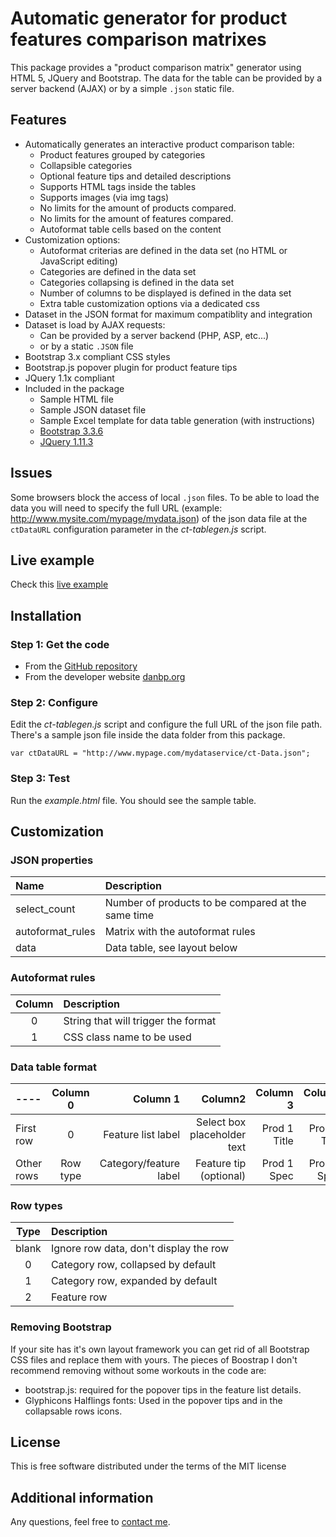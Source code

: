 # Automatic generator for product features comparison matrixes


This package provides a "product comparison matrix" generator using HTML 5, JQuery and Bootstrap.
The data for the table can be provided by a server backend (AJAX) or by a simple `.json` static file.


## Features

* Automatically generates an interactive product comparison table:
	* Product features grouped by categories
	* Collapsible categories
	* Optional feature tips and detailed descriptions
	* Supports HTML tags inside the tables
	* Supports images (via img tags)
	* No limits for the amount of products compared.
	* No limits for the amount of features compared.
	* Autoformat table cells based on the content
* Customization options:
	* Autoformat criterias are defined in the data set (no HTML or JavaScript editing)
	* Categories are defined in the data set
	* Categories collapsing is defined in the data set
	* Number of columns to be displayed is defined in the data set
	* Extra table customization options via a dedicated css
* Dataset in the JSON format for maximum compatiblity and integration
* Dataset is load by AJAX requests:
	* Can be provided by a server backend (PHP, ASP, etc...)
	* or by a static `.JSON` file
* Bootstrap 3.x compliant CSS styles
* Bootstrap.js popover plugin for product feature tips
* JQuery 1.1x compliant
* Included in the package
	* Sample HTML file
	* Sample JSON dataset file
	* Sample Excel template for data table generation (with instructions)
	* [Bootstrap 3.3.6](https://www.getbootstrap.com)
	* [JQuery 1.11.3](https://jquery.com)


## Issues
Some browsers block the access of local `.json` files. To be able to load the data you will need to specify the full URL (example: http://www.mysite.com/mypage/mydata.json) of the json data file at the `ctDataURL` configuration parameter in the *ct-tablegen.js* script.


## Live example

Check this [live example](http://www.danbp.org/product-compare-matrix-generator/example.html)

## Installation


### Step 1: Get the code

* From the [GitHub repository](https://github.com/danpeig/product-compare-matrix")
* From the developer website [danbp.org](http://www.danbp.org/w/English_Version)

### Step 2: Configure

Edit the *ct-tablegen.js* script and configure the full URL of the json file path. There's a sample json file inside the data folder from this package.

```
var ctDataURL = "http://www.mypage.com/mydataservice/ct-Data.json";
```

### Step 3: Test

Run the *example.html* file. You should see the sample table.

## Customization


### JSON properties


| Name | Description|
|:----|:----|
|select_count|Number of products to be compared at the same time|
|autoformat_rules|Matrix with the autoformat rules|
|data|Data table, see layout below|


### Autoformat rules
| Column | Description |
|:-:|:----|
|0|String that will trigger the format|
|1|CSS class name to be used|


### Data table format
|----| Column 0 | Column 1 | Column2 | Column 3 | Column N... |
|:--------|:---:| ----:| ----:| ----:|----:|
|First row| 0 | Feature list label |  Select box placeholder text | Prod 1 Title | Prod N Title|
|Other rows| Row type | Category/feature label |  Feature tip (optional)| Prod 1 Spec | Prod N Spec |

### Row types
| Type | Description|
|:----:|:----|
|blank|Ignore row data, don't display the row|
|0|Category row, collapsed by default|
|1|Category row, expanded by default|
|2|Feature row|


### Removing Bootstrap


If your site has it's own layout framework you can get rid of all Bootstrap CSS files and replace them with yours. The pieces of Boostrap I don't recommend removing without some workouts in the code are:

* bootstrap.js: required for the popover tips in the feature list details.
* Glyphicons Halflings fonts: Used in the popover tips and in the collapsable rows icons.
 

 
## License

This is free software distributed under the terms of the MIT license

## Additional information

Any questions, feel free to [contact me](http://www.danbp.org).
